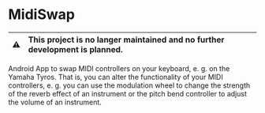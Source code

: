 # MidiSwap

|:warning: | This project is no langer maintained and no further development is planned. |
|----------|:-------------------------------|

Android App to swap MIDI controllers on your keyboard, e. g. on the Yamaha Tyros. That is, you can alter the functionality of your MIDI controllers, e. g. you can use the modulation wheel to change the strength of the reverb effect of an instrument or the pitch bend controller to adjust the volume of an instrument.

